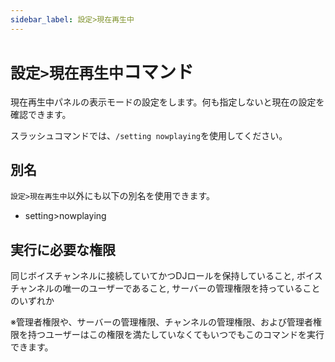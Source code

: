 ```yaml
---
sidebar_label: 設定>現在再生中
---
```

# `設定>現在再生中`コマンド
現在再生中パネルの表示モードの設定をします。何も指定しないと現在の設定を確認できます。

スラッシュコマンドでは、`/setting nowplaying`を使用してください。

## 別名
`設定>現在再生中`以外にも以下の別名を使用できます。

- setting>nowplaying




## 実行に必要な権限
同じボイスチャンネルに接続していてかつDJロールを保持していること, ボイスチャンネルの唯一のユーザーであること, サーバーの管理権限を持っていることのいずれか

※管理者権限や、サーバーの管理権限、チャンネルの管理権限、および管理者権限を持つユーザーはこの権限を満たしていなくてもいつでもこのコマンドを実行できます。

